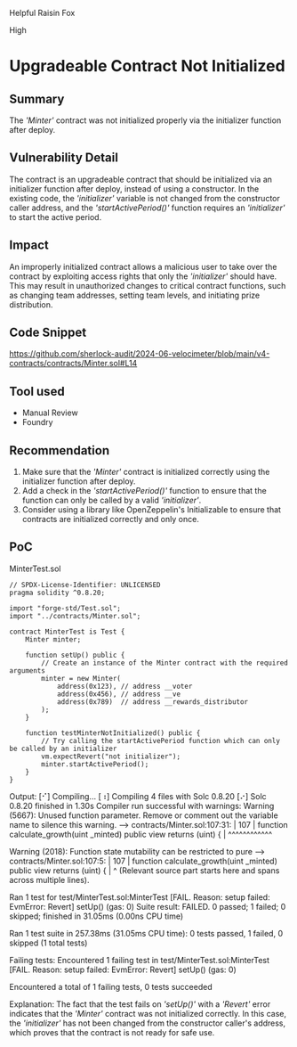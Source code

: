 Helpful Raisin Fox

High

# Upgradeable Contract Not Initialized

## Summary
The _'Minter'_ contract was not initialized properly via the initializer function after deploy.

## Vulnerability Detail
The contract is an upgradeable contract that should be initialized via an initializer function after deploy, instead of using a constructor. In the existing code, the _'initializer'_ variable is not changed from the constructor caller address, and the _'startActivePeriod()'_ function requires an _'initializer'_ to start the active period.

## Impact
An improperly initialized contract allows a malicious user to take over the contract by exploiting access rights that only the _'initializer'_ should have. This may result in unauthorized changes to critical contract functions, such as changing team addresses, setting team levels, and initiating prize distribution.

## Code Snippet
https://github.com/sherlock-audit/2024-06-velocimeter/blob/main/v4-contracts/contracts/Minter.sol#L14

## Tool used

- Manual Review
- Foundry

## Recommendation
1. Make sure that the _'Minter'_ contract is initialized correctly using the initializer function after deploy.
2. Add a check in the _'startActivePeriod()'_ function to ensure that the function can only be called by a valid _'initializer'_.
3. Consider using a library like OpenZeppelin's Initializable to ensure that contracts are initialized correctly and only once.

## PoC
MinterTest.sol
```solidity
// SPDX-License-Identifier: UNLICENSED
pragma solidity ^0.8.20;

import "forge-std/Test.sol";
import "../contracts/Minter.sol";

contract MinterTest is Test {
    Minter minter;

    function setUp() public {
        // Create an instance of the Minter contract with the required arguments
        minter = new Minter(
            address(0x123), // address __voter
            address(0x456), // address __ve
            address(0x789)  // address __rewards_distributor
        );
    }

    function testMinterNotInitialized() public {
        // Try calling the startActivePeriod function which can only be called by an initializer
        vm.expectRevert("not initializer");
        minter.startActivePeriod();
    }
}
```
Output:
[⠊] Compiling...
[⠰] Compiling 4 files with Solc 0.8.20
[⠔] Solc 0.8.20 finished in 1.30s
Compiler run successful with warnings:
Warning (5667): Unused function parameter. Remove or comment out the variable name to silence this warning.
   --> contracts/Minter.sol:107:31:
    |
107 |     function calculate_growth(uint _minted) public view returns (uint) {
    |                               ^^^^^^^^^^^^

Warning (2018): Function state mutability can be restricted to pure
   --> contracts/Minter.sol:107:5:
    |
107 |     function calculate_growth(uint _minted) public view returns (uint) {
    |     ^ (Relevant source part starts here and spans across multiple lines).


Ran 1 test for test/MinterTest.sol:MinterTest
[FAIL. Reason: setup failed: EvmError: Revert] setUp() (gas: 0)
Suite result: FAILED. 0 passed; 1 failed; 0 skipped; finished in 31.05ms (0.00ns CPU time)

Ran 1 test suite in 257.38ms (31.05ms CPU time): 0 tests passed, 1 failed, 0 skipped (1 total tests)

Failing tests:
Encountered 1 failing test in test/MinterTest.sol:MinterTest
[FAIL. Reason: setup failed: EvmError: Revert] setUp() (gas: 0)

Encountered a total of 1 failing tests, 0 tests succeeded

Explanation:
The fact that the test fails on _'setUp()'_ with a _'Revert'_ error indicates that the _'Minter'_ contract was not initialized correctly. In this case, the _'initializer'_ has not been changed from the constructor caller's address, which proves that the contract is not ready for safe use.
